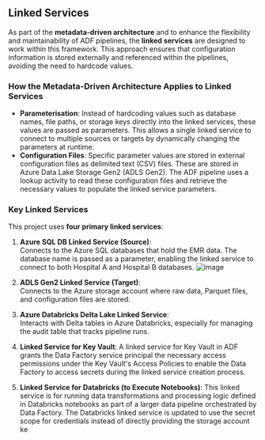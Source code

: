 ## **Linked Services**

As part of the **metadata-driven architecture** and to enhance the flexibility and maintainability of ADF pipelines, the **linked services** are designed to work within this framework. This approach ensures that configuration information is stored externally and referenced within the pipelines, avoiding the need to hardcode values.

### How the Metadata-Driven Architecture Applies to Linked Services

- **Parameterisation**: Instead of hardcoding values such as database names, file paths, or storage keys directly into the linked services, these values are passed as parameters. This allows a single linked service to connect to multiple sources or targets by dynamically changing the parameters at runtime.
- **Configuration Files**: Specific parameter values are stored in external configuration files as delimited text (CSV) files. These are stored in Azure Data Lake Storage Gen2 (ADLS Gen2). The ADF pipeline uses a lookup activity to read these configuration files and retrieve the necessary values to populate the linked service parameters.

### Key Linked Services

This project uses **four primary linked services**:

1. **Azure SQL DB Linked Service (Source)**:  
   Connects to the Azure SQL databases that hold the EMR data. The database name is passed as a parameter, enabling the linked service to connect to both Hospital A and Hospital B databases. 
![image](https://github.com/user-attachments/assets/2aa5df3b-47af-47a5-bf52-d60dd8c6441f)

2. **ADLS Gen2 Linked Service (Target)**:  
   Connects to the Azure storage account where raw data, Parquet files, and configuration files are stored. 

3. **Azure Databricks Delta Lake Linked Service**:  
   Interacts with Delta tables in Azure Databricks, especially for managing the audit table that tracks pipeline runs.

4. **Linked Service for Key Vault**:
  A linked service for Key Vault in ADF grants the Data Factory service principal the necessary access permissions under the Key Vault's Access Policies to enable the Data Factory to access secrets during the linked service creation process.

5. **Linked Service for Databricks (to Execute Notebooks)**:
   This linked service is for running data transformations and processing logic defined in Databricks notebooks as part of a larger data pipeline orchestrated by Data Factory. The Databricks linked service is updated to use the secret scope for credentials instead of directly providing the storage account ke
